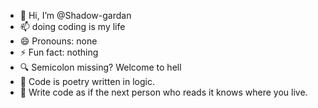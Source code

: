 - 👋 Hi, I’m @Shadow-gardan
- 📫 doing coding is my life
- 😄 Pronouns: none
- ⚡ Fun fact: nothing
- 🔍 Semicolon missing? Welcome to hell
- 🧩 Code is poetry written in logic.
- 🧠 Write code as if the next person who reads it knows where you live.
